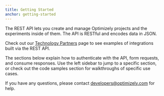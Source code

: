 ```yaml
---
title: Getting Started
anchor: getting-started
---
```

The REST API lets you create and manage Optimizely projects and the experiments inside of them. The API is RESTful and encodes data in JSON.

Check out our [Technology Partners](http://optimizely.com/partners/technology) page to see examples of integrations built via the REST API.

The sections below explain how to authenticate with the API, form requests, and consume responses. Use the left sidebar to jump to a specific section, or check out the code samples section for walkthroughs of specific use cases.

If you have any questions, please contact [developers@optimizely.com](mailto:developers@optimizely.com) for help.
